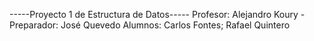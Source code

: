 ﻿-----Proyecto 1 de Estructura de Datos-----
Profesor: Alejandro Koury - Preparador: José Quevedo 
Alumnos: Carlos Fontes; Rafael Quintero